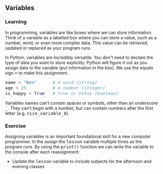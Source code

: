 <style>
code, pre {
  font-size: 0.9rem;
}
</style>

## Variables

### Learning
In programming, variables are like boxes where we can store information. Think of a variable as a labelled box where you can store a value, such as a number, word, or even more complex data. This value can be retrieved, updated or replaced as your program runs.

In Python, variables are incredibly versatile. You don't need to declare the type of data you want to store explicitly. Python will figure it out as you assign data to the variable (put information in the box). We use the equals sign ```=``` to make this assignment.

```python
name = "Ben"      # A word (string)
age = 25          # A number (integer)
is_happy = True   # True or False (boolean)
```

Variables names can't contain spaces or symbols, other than an underscore ```_```. They can't begin with a number, but can contain numbers after the first letter (e.g. ```nice_variable_8```).

### Exercise
Assigning variables is an important foundational skill for a new computer programmer. In the assign the ```lesson``` variable multiple times as the program runs. By using the ```print()``` function we can write the variable to the console after each reassignment:

- Update the ```lesson``` variable to include subjects for the afternoon and evening classes